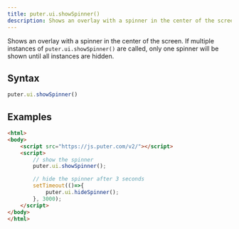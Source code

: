 ```yaml
---
title: puter.ui.showSpinner()
description: Shows an overlay with a spinner in the center of the screen.
---
```


Shows an overlay with a spinner in the center of the screen. If multiple instances of `puter.ui.showSpinner()` are called, only one spinner will be shown until all instances are hidden.

## Syntax
```js
puter.ui.showSpinner()
```

## Examples
```html
<html>
<body>
    <script src="https://js.puter.com/v2/"></script>
    <script>
        // show the spinner
        puter.ui.showSpinner();

        // hide the spinner after 3 seconds
        setTimeout(()=>{
            puter.ui.hideSpinner();
        }, 3000);
    </script>
</body>
</html>
```